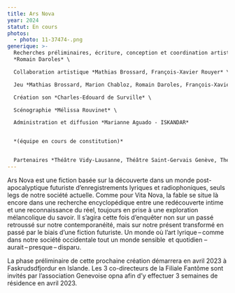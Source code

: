 ```yaml
---
title: Ars Nova
year: 2024
statut: En cours
photos:
  - photo: 11-37474-.png
generique: >-
  Recherches préliminaires, écriture, conception et coordination artistique
  *Romain Daroles* \

  Collaboration artistique *Mathias Brossard, François-Xavier Rouyer* \

  Jeu *Mathias Brossard, Marion Chabloz, Romain Daroles, François-Xavier Rouyer* \

  Création son *Charles-Edouard de Surville* \

  Scénographie *Mélissa Rouvinet* \

  Administration et diffusion *Marianne Aguado - ISKANDAR* 


  *(équipe en cours de constitution)* 


  Partenaires *Théâtre Vidy-Lausanne, Théâtre Saint-Gervais Genève, Théâtre l’Usine à Gaz de Nyon (en cours)*
---
```


Ars Nova est une fiction basée sur la découverte dans un monde post-apocalyptique futuriste d’enregistrements lyriques et radiophoniques, seuls legs de notre société actuelle. Comme pour Vita Nova, la fable se situe là encore dans une recherche encyclopédique entre une redécouverte intime et une reconnaissance du réel, toujours en prise à une exploration mélancolique du savoir. Il s’agira cette fois d’enquêter non sur un passé retroussé sur notre contemporanéité, mais sur notre présent transformé en passé par le biais d’une fiction futuriste. Un monde où l’art lyrique – comme dans notre société occidentale tout un monde sensible  et quotidien – aurait – presque – disparu.

La phase préliminaire de cette prochaine création démarrera en avril 2023 à Faskrudsdfjordur en Islande. Les 3 co-directeurs de la Filiale Fantôme sont invités par l’association Genevoise opna afin d’y effectuer 3 semaines de résidence en avril 2023.
